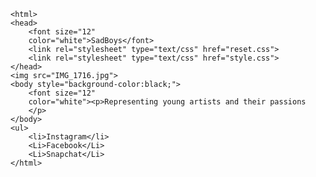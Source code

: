 
<!DOCTYPE html> 
	<html>
	<head>
		<font size="12"
		color="white">SadBoys</font>
		<link rel="stylesheet" type="text/css" href="reset.css">
		<link rel="stylesheet" type="text/css" href="style.css">
	</head>
	<img src="IMG_1716.jpg">
	<body style="background-color:black;">
		<font size="12"
		color="white"><p>Representing young artists and their passions
		</p>
	</body>
	<ul>
		<li>Instagram</li>
		<Li>Facebook</Li>
		<Li>Snapchat</Li>
	</html>
